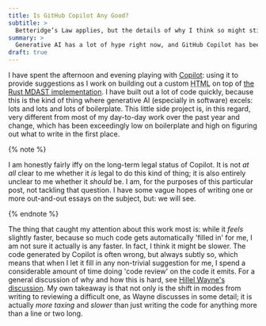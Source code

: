 ```yaml
---
title: Is GitHub Copilot Any Good?
subtitle: >
  Betteridge’s Law applies, but the details of why I think so might still interest you.
summary: >
  Generative AI has a lot of hype right now, and GitHub Copilot has been hailed as revolutionary. Is it actually any good? (Betteridge’s Law applies, but the details might still interest you.)
draft: true
---
```


I have spent the afternoon and evening playing with [Copilot][copilot]: using it to provide suggestions as I work on building out a custom <abbr title="Hypertext Markup Language">HTML</abbr> on top of [the Rust <abbr title="Markdown AST">MDAST</abbr> implementation][mdast-rs]. I have built out a lot of code quickly, because this is the kind of thing where generative AI (especially in software) excels: lots and lots and lots of boilerplate. This little side project is, in this regard, very different from most of my day-to-day work over the past year and change, which has been exceedingly low on boilerplate and high on figuring out what to write in the first place.

{% note %}

I am honestly fairly iffy on the long-term legal status of Copilot. It is not *at all* clear to me whether it *is* legal to do this kind of thing; it is also entirely unclear to me whether it *should* be. I am, for the purposes of this particular post, not tackling that question. I have some vague hopes of writing one or more out-and-out essays on the subject, but: we will see.

{% endnote %}

[copilot]: https://github.com/features/copilot
[mdast-rs]: https://docs.rs/markdown/1.0.0-alpha.7/markdown/mdast/index.html

The thing that caught my attention about this work most is: while it *feels* slightly faster, because so much code gets automatically 'filled in' for me, I am not sure it actually is any faster. In fact, I think it might be slower. The code generated by Copilot is often wrong, but always subtly so, which means that when I let it fill in any non-trivial suggestion for me, I spend a considerable amount of time doing 'code review' on the code it emits. For a general discussion of why and how this is hard, see [Hillel Wayne's discussion][hw]. My own takeaway is that not only is the shift in modes from writing to reviewing a difficult one, as Wayne discusses in some detail; it is actually *more taxing* and *slower* than just writing the code for anything more than a line or two long.

[hw]: TODO